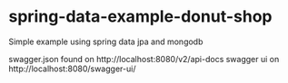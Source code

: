 # spring-data-example-donut-shop

Simple example using spring data jpa and mongodb

swagger.json found on http://localhost:8080/v2/api-docs
swagger ui on http://localhost:8080/swagger-ui/
